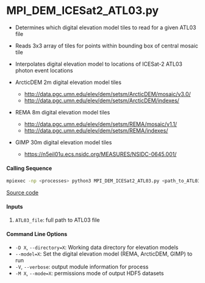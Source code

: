 MPI_DEM_ICESat2_ATL03.py
========================

- Determines which digital elevation model tiles to read for a given ATL03 file  
- Reads 3x3 array of tiles for points within bounding box of central mosaic tile  
- Interpolates digital elevation model to locations of ICESat-2 ATL03 photon event locations  

- ArcticDEM 2m digital elevation model tiles  
    * http://data.pgc.umn.edu/elev/dem/setsm/ArcticDEM/mosaic/v3.0/  
    * http://data.pgc.umn.edu/elev/dem/setsm/ArcticDEM/indexes/  

- REMA 8m digital elevation model tiles  
    * http://data.pgc.umn.edu/elev/dem/setsm/REMA/mosaic/v1.1/  
    * http://data.pgc.umn.edu/elev/dem/setsm/REMA/indexes/  

- GIMP 30m digital elevation model tiles  
    * https://n5eil01u.ecs.nsidc.org/MEASURES/NSIDC-0645.001/  

#### Calling Sequence
```bash
mpiexec -np <processes> python3 MPI_DEM_ICESat2_ATL03.py <path_to_ATL03_file>
```
[Source code](https://github.com/tsutterley/read-ICESat-2/blob/main/scripts/MPI_DEM_ICESat2_ATL03.py)  

#### Inputs
1. `ATL03_file`: full path to ATL03 file  

#### Command Line Options
- `-D X`, `--directory=X`: Working data directory for elevation models
- `--model=X`: Set the digital elevation model (REMA, ArcticDEM, GIMP) to run
- `-V`, `--verbose`: output module information for process  
- `-M X`, `--mode=X`: permissions mode of output HDF5 datasets  
